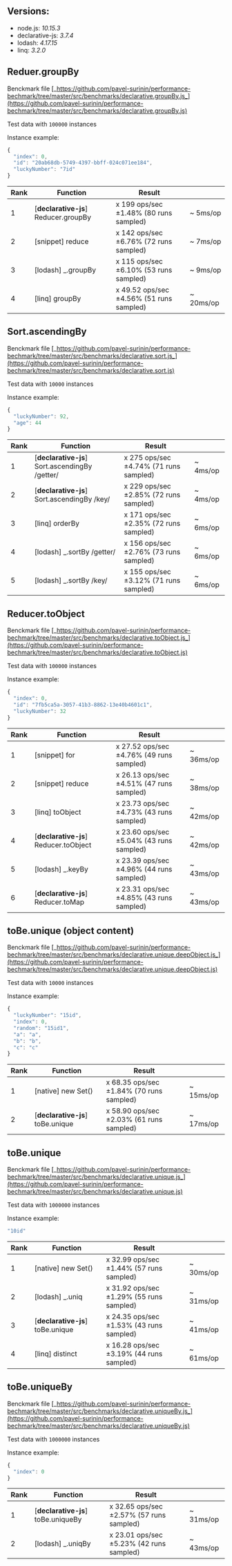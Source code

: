 
## Versions: 
 - node.js: _10.15.3_ 
 - declarative-js: _3.7.4_
 - lodash: _4.17.15_
 - linq: _3.2.0_

## Reduer.groupBy

Benckmark file [_https://github.com/pavel-surinin/performance-bechmark/tree/master/src/benchmarks/declarative.groupBy.js_](https://github.com/pavel-surinin/performance-bechmark/tree/master/src/benchmarks/declarative.groupBy.js)

Test data with `100000` instances

Instance example: 
```javascript
{
  "index": 0,
  "id": "20ab68db-5749-4397-bbff-024c071ee184",
  "luckyNumber": "7id"
}
```

| Rank | Function | Result |  |
|---|---|---|---|
1 | [**declarative-js**] Reducer.groupBy |  x 199 ops/sec ±1.48% (80 runs sampled) | ~ 5ms/op
2 | [snippet] reduce |  x 142 ops/sec ±6.76% (72 runs sampled) | ~ 7ms/op
3 | [lodash] _.groupBy |  x 115 ops/sec ±6.10% (53 runs sampled) | ~ 9ms/op
4 | [linq] groupBy |  x 49.52 ops/sec ±4.56% (51 runs sampled) | ~ 20ms/op
## Sort.ascendingBy

Benckmark file [_https://github.com/pavel-surinin/performance-bechmark/tree/master/src/benchmarks/declarative.sort.js_](https://github.com/pavel-surinin/performance-bechmark/tree/master/src/benchmarks/declarative.sort.js)

Test data with `10000` instances

Instance example: 
```javascript
{
  "luckyNumber": 92,
  "age": 44
}
```

| Rank | Function | Result |  |
|---|---|---|---|
1 | [**declarative-js**] Sort.ascendingBy /getter/ |  x 275 ops/sec ±4.74% (71 runs sampled) | ~ 4ms/op
2 | [**declarative-js**] Sort.ascendingBy /key/ |  x 229 ops/sec ±2.85% (72 runs sampled) | ~ 4ms/op
3 | [linq] orderBy  |  x 171 ops/sec ±2.35% (72 runs sampled) | ~ 6ms/op
4 | [lodash] _.sortBy /getter/ |  x 156 ops/sec ±2.76% (73 runs sampled) | ~ 6ms/op
5 | [lodash] _.sortBy  /key/ |  x 155 ops/sec ±3.12% (71 runs sampled) | ~ 6ms/op
## Reducer.toObject

Benckmark file [_https://github.com/pavel-surinin/performance-bechmark/tree/master/src/benchmarks/declarative.toObject.js_](https://github.com/pavel-surinin/performance-bechmark/tree/master/src/benchmarks/declarative.toObject.js)

Test data with `100000` instances

Instance example: 
```javascript
{
  "index": 0,
  "id": "7fb5ca5a-3057-41b3-8862-13e40b4601c1",
  "luckyNumber": 32
}
```

| Rank | Function | Result |  |
|---|---|---|---|
1 | [snippet] for |  x 27.52 ops/sec ±4.76% (49 runs sampled) | ~ 36ms/op
2 | [snippet] reduce |  x 26.13 ops/sec ±4.51% (47 runs sampled) | ~ 38ms/op
3 | [linq] toObject |  x 23.73 ops/sec ±4.73% (43 runs sampled) | ~ 42ms/op
4 | [**declarative-js**] Reducer.toObject  |  x 23.60 ops/sec ±5.04% (43 runs sampled) | ~ 42ms/op
5 | [lodash] _.keyBy |  x 23.39 ops/sec ±4.96% (44 runs sampled) | ~ 43ms/op
6 | [**declarative-js**] Reducer.toMap |  x 23.31 ops/sec ±4.85% (43 runs sampled) | ~ 43ms/op
## toBe.unique (object content)

Benckmark file [_https://github.com/pavel-surinin/performance-bechmark/tree/master/src/benchmarks/declarative.unique.deepObject.js_](https://github.com/pavel-surinin/performance-bechmark/tree/master/src/benchmarks/declarative.unique.deepObject.js)

Test data with `10000` instances

Instance example: 
```javascript
{
  "luckyNumber": "15id",
  "index": 0,
  "random": "15id1",
  "a": "a",
  "b": "b",
  "c": "c"
}
```

| Rank | Function | Result |  |
|---|---|---|---|
1 | [native] new Set() |  x 68.35 ops/sec ±1.84% (70 runs sampled) | ~ 15ms/op
2 | [**declarative-js**] toBe.unique |  x 58.90 ops/sec ±2.03% (61 runs sampled) | ~ 17ms/op
## toBe.unique

Benckmark file [_https://github.com/pavel-surinin/performance-bechmark/tree/master/src/benchmarks/declarative.unique.js_](https://github.com/pavel-surinin/performance-bechmark/tree/master/src/benchmarks/declarative.unique.js)

Test data with `1000000` instances

Instance example: 
```javascript
"10id"
```

| Rank | Function | Result |  |
|---|---|---|---|
1 | [native] new Set() |  x 32.99 ops/sec ±1.44% (57 runs sampled) | ~ 30ms/op
2 | [lodash] _.uniq  |  x 31.92 ops/sec ±1.29% (55 runs sampled) | ~ 31ms/op
3 | [**declarative-js**] toBe.unique |  x 24.35 ops/sec ±1.53% (43 runs sampled) | ~ 41ms/op
4 | [linq] distinct  |  x 16.28 ops/sec ±3.19% (44 runs sampled) | ~ 61ms/op
## toBe.uniqueBy

Benckmark file [_https://github.com/pavel-surinin/performance-bechmark/tree/master/src/benchmarks/declarative.uniqueBy.js_](https://github.com/pavel-surinin/performance-bechmark/tree/master/src/benchmarks/declarative.uniqueBy.js)

Test data with `1000000` instances

Instance example: 
```javascript
{
  "index": 0
}
```

| Rank | Function | Result |  |
|---|---|---|---|
1 | [**declarative-js**] toBe.uniqueBy |  x 32.65 ops/sec ±2.57% (57 runs sampled) | ~ 31ms/op
2 | [lodash] _.uniqBy  |  x 23.01 ops/sec ±5.23% (42 runs sampled) | ~ 43ms/op
